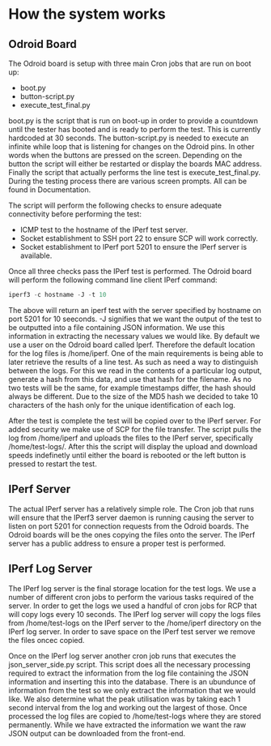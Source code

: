 # How the system works
## Odroid Board
The Odroid board is setup with three main Cron jobs that are run on boot up:
* boot.py
* button-script.py
* execute_test_final.py

boot.py is the script that is run on boot-up in order to provide a countdown until the tester has booted and is ready to perform the test. This is currently hardcoded at 30 seconds.
The button-script.py is needed to execute an infinite while loop that is listening for changes on the Odroid pins. In other words when the buttons are pressed on the screen.
Depending on the button the script will either be restarted or display the boards MAC address.
Finally the script that actually performs the line test is execute_test_final.py. During the testing process there are various screen prompts. All can be found in Documentation.

The script will perform the following checks to ensure adequate connectivity before performing the test:

* ICMP test to the hostname of the IPerf test server.
* Socket establishment to SSH port 22 to ensure SCP will work correctly.
* Socket establishment to IPerf port 5201 to ensure the IPerf server is available.

Once all three checks pass the IPerf test is performed. The Odroid board will perform the following command line client IPerf command:
```Python
iperf3 -c hostname -J -t 10
```
The above will return an iperf test with the server specified by hostname on port 5201 for 10 seeconds. -J signifies that we want the output of the test to be outputted into a file containing JSON
information. We use this information in extracting the necessary values we would like. By default we use a user on the Odroid board called Iperf. Therefore
the default location for the log files is /home/iperf. One of the main requirements is being able to later retrieve the results of a line test.
As such as need a way to distinguish between the logs. For this we read in the contents of a particular log output, generate a hash from this data, and use that
hash for the filename. As no two tests will be the same, for example timestamps differ, the hash should always be different. Due to the size of the MD5 hash
we decided to take 10 characters of the hash only for the unique identification of each log.

After the test is complete the test will be copied over to the IPerf server. For added security we make use of SCP for the file transfer. The script pulls the log from /home/iperf and uploads the files to the IPerf server, specifically /home/test-logs/<hashed-filename>. After this the script will display the upload and download speeds indefinetly until either the board is rebooted or the left button is pressed to restart the test.
## IPerf Server
The actual IPerf server has a relatively simple role. The Cron job that runs will ensure that the IPerf3 server daemon is running causing the server to listen on port 5201 for connection requests from the Odroid boards. The Odroid boards will be the ones copying the files onto the server. The IPerf server has a public address to ensure a proper test is performed.
## IPerf Log Server
The IPerf log server is the final storage location for the test logs. We use a number of different cron jobs to perform the various tasks required of the server. In order to get the logs we used a handful of cron jobs for RCP that will copy logs every 10 seconds. The IPerf log server will copy the logs files from /home/test-logs on the IPerf server to the /home/iperf directory on the IPerf log server. In order to save space on the IPerf test server we remove the files oncec copied.

Once on the IPerf log server another cron job runs that executes the json_server_side.py script. This script does all the necessary processing required to extract the information from the log file containing the JSON information and inserting this into the database. There is an ubundunce of information from the test so we only extract the information that we would like. We also determine what the peak utilisation was by taking each 1 second interval from the log and working out the largest of those. Once processed the log files are copied to /home/test-logs where they are stored permanently. While we have extracted the information we want the raw JSON output can be downloaded from the front-end.
